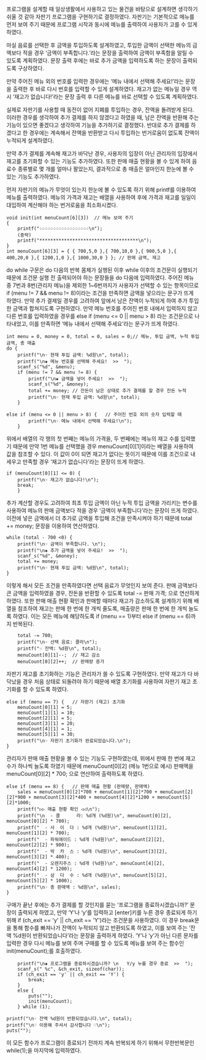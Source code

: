 프로그램을 설계할 때 일상생활에서 사용하고 있는 물건을 바탕으로 설계하면 생각하기 쉬울 것 같아 자판기 프로그램을 구현하기로 결정하였다. 자판기는 기본적으로 메뉴를 먼저 보여 주기 때문에 프로그램 시작과 동시에 메뉴를 출력하여 사용자가 고를 수 있게 하였다. 

마실 음료를 선택한 후 금액을 투입하도록 설계하였고, 투입한 금액이 선택한 메뉴의 금액보다 적을 경우 ‘금액이 부족합니다.’라는 문장을 출력하여 금액이 부족함을 알릴 수 있도록 계획하였다. 문장 출력 후에는 바로 추가 금액을 입력하도록 하는 문장이 출력되도록 구상하였다. 

만약 주어진 메뉴 외의 번호를 입력한 경우에는 ‘메뉴 내에서 선택해 주세요!’라는 문장을 출력한 후 바로 다시 번호를 입력할 수 있게 설계하였다. 재고가 없는 메뉴일 경우 역시 ‘재고가 없습니다!’라는 문장 출력 후 다른 메뉴를 바로 선택할 수 있도록 계획하였다.

실제로 자판기를 사용할 때 동전이 없어 지폐를 투입하는 경우, 잔액을 돌려받게 된다. 이러한 경우를 생각하여 추가 결제를 하지 않겠다고 하였을 때, 남은 잔액을 반환해 주는 기능이 있으면 좋겠다고 생각하여 기능을 추가하기로 결정했다. 반대로 추가 결제를 하겠다고 한 경우에는 계속해서 잔액을 반환받고 다시 투입하는 번거로움이 없도록 잔액이 누적되게 설계하였다.

만약 추가 결제를 계속해 재고가 바닥난 경우, 사용자의 입장이 아닌 관리자의 입장에서 재고를 초기화할 수 있는 기능도 추가하였다. 또한 판매 매출 현황을 볼 수 있게 하여 음료수 종류별로 몇 개를 얼마나 팔았는지, 결과적으로 총 매출은 얼마인지 한눈에 볼 수 있는 기능도 추가하였다.

먼저 자판기의 메뉴가 무엇이 있는지 한눈에 볼 수 있도록 하기 위해 printf를 이용하여 메뉴를 출력하였다. 메뉴의 가격과 재고는 배열을 사용하여 후에 가격과 재고를 일일이 대입하여 계산해야 하는 번거로움을 최소화시켰다.

	void init(int menuCount[6][3])	// 메뉴 보여 주기
	{
		printf("♤♤♤♤♤♤♤♤♤♤♤♤♤♤♤♤♤♤\n");
		(중략)
		printf("************************************\n");
	}
	int menuCount[6][3] = { { 700,5,0 },{ 700,10,0 },{ 900,5,0 },{ 400,20,0 },{ 1200,1,0 },{ 1000,30,0 } };	// 판매 금액, 재고
	

do while 구문은 do 다음의 반복 몸체가 실행된 이후 while 이후의 조건문이 실행되기 때문에 조건문 실행 전 출력되어야 하는 문장들을 do 다음에 입력하였다. 주어진 메뉴 중 7번과 8번(관리자 메뉴)을 제외한 1~6번까지가 사용자가 선택할 수 있는 항목이므로 if (menu != 7 && menu != 8)이라는 조건을 만족하면 금액을 넣으라는 문구가 뜨게 하였다. 만약 추가 결제일 경우를 고려하여 앞에서 남은 잔액이 누적되게 하여 추가 투입한 금액과 합쳐지도록 구현하였다. 만약 메뉴 번호를 주어진 번호 내에서 입력하지 않고 다른 번호를 입력하였을 경우를 else if (menu <= 0 || menu > 8) 라는 조건문으로 나타내었고, 이를 만족하면 ‘메뉴 내에서 선택해 주세요’라는 문구가 뜨게 하였다.

	int menu = 0, money = 0, total = 0, sales = 0;// 메뉴, 투입 금액, 누적 투입 금액, 총 매출	
	do {
		printf("\n☞ 현재 투입 금액: %d원\n", total);
		printf("\n◈ 메뉴 번호를 선택해 주세요!  >>  ");
		scanf_s("%d", &menu);	
		if (menu != 7 && menu != 8) {
			printf("\n◈ 금액을 넣어 주세요!  >>  ");
			scanf_s("%d", &money);
			total += money;	// 잔돈이 남은 상태로 추가 결제를 할 경우 잔돈 누적
			printf("\n☞ 현재 투입 금액: %d원\n", total);
		}

	else if (menu <= 0 || menu > 8) {	// 주어진 번호 외의 숫자 입력할 때
			printf("\n☞ 메뉴 내에서 선택해 주세요!\n");
		}


위에서 배열의 각 행의 첫 번째는 메뉴의 가격을, 두 번째에는 메뉴의 재고 수를 입력했기 때문에 만약 1번 메뉴를 선택했을 경우 menuCount[0][1]이라는 배열을 사용하여 값을 참조할 수 있다. 이 값이 0이 되면 재고가 없다는 뜻이기 때문에 이를 조건으로 내세우고 만족할 경우 ‘재고가 없습니다’라는 문장이 뜨게 하였다.

	if (menuCount[0][1] <= 0) {
		printf("\n☞ 재고가 없습니다!\n");
		break;
		}

추가 계산할 경우도 고려하여 최초 투입 금액이 아닌 누적 투입 금액을 가리키는 변수를 사용하여 메뉴의 판매 금액보다 적을 경우 ‘금액이 부족합니다’라는 문장이 뜨게 하였다. 이전에 넣은 금액에서 더 추가로 금액을 투입해 조건을 만족시켜야 하기 때문에 total += money; 문장을 이용하여 연산하였다.

	while (total - 700 <0) {
		printf("\n☞ 금액이 부족합니다. \n");
		printf("\n◈ 추가 금액을 넣어 주세요!  >>  ");
		scanf_s("%d", &money);
		total += money;
		printf("\n☞ 현재 투입 금액: %d원\n", total);
	}

이렇게 해서 모든 조건을 만족하였다면 선택 음료가 무엇인지 보여 준다. 판매 금액보다 큰 금액을 입력하였을 경우, 잔돈을 반환할 수 있도록 total -= 판매 가격; 으로 연산하게 하였다. 또한 판매 매출 현황 확인과 판매할 때마다 재고가 감소하도록 설계하기 위해 배열을 참조하여 재고는 판매 한 번에 한 개씩 줄도록, 매출량은 판매 한 번에 한 개씩 늘도록 하였다. 이는 모든 메뉴에 해당하도록 if (menu == 1)부터 else if (menu == 6)까지 반복된다.


		total -= 700;
		printf("\n☞ 선택 음료: 콜라\n");
		printf("☞ 잔액: %d원\n", total);
		menuCount[0][1]--;	// 재고 감소
		menuCount[0][2]++;	// 판매량 증가


자판기 재고를 초기화하는 기능은 관리자가 쓸 수 있도록 구현하였다. 만약 재고가 다 바닥났을 경우 처음 상태로 되돌려야 하기 때문에 배열 초기화를 사용하여 자판기 재고 초기화를 할 수 있도록 하였다.

	else if (menu == 7) {	// 자판기 (재고) 초기화
		menuCount[0][1] = 5;
		menuCount[1][1] = 10;
		menuCount[2][1] = 5;
		menuCount[3][1] = 20;
		menuCount[4][1] = 1;
		menuCount[5][1] = 30;
		printf("\n☞ 자판기 초기화가 완료되었습니다.\n");
	}


관리자가 판매 매출 현황을 볼 수 있는 기능도 구현하였는데, 위에서 판매 한 번에 재고 수가 하나씩 늘도록 하였기 때문에 menuCount[0][2] (메뉴 1번으로 예시) 판매액을 menuCount[0][2] * 700; 으로 연산하여 출력하도록 하였다.

	else if (menu == 8) {	// 판매 매출 현황 (판매량, 판매액)
		sales = menuCount[0][2]*700 + menuCount[1][2]*700 + menuCount[2][2]*900 + menuCount[3][2]*400 + menuCount[4][2]*1200 + menuCount[5][2]*1000;
		printf("▷▷ 매출 현황 확인 ◁◁\n");
		printf("\n  - 콜      라: %d개 (%d원)\n", menuCount[0][2], menuCount[0][2] * 700);
		printf("  - 사  이  다 : %d개 (%d원)\n", menuCount[1][2], menuCount[1][2] * 700);
		printf("  - 파워에이드 : %d개 (%d원)\n", menuCount[2][2], menuCount[2][2] * 900);
		printf("  - 박  카  스 : %d개 (%d원)\n", menuCount[3][2], menuCount[3][2] * 400);
		printf("  - 오렌지주스 : %d개 (%d원)\n", menuCount[4][2], menuCount[4][2] * 1200);
		printf("  - 삼  다  수 : %d개 (%d원)\n", menuCount[5][2], menuCount[5][2] * 1000);
		printf("\n☞ 총 판매액 : %d원\n", sales);
	}


구매가 끝난 후에는 추가 결제를 할 것인지를 묻는 ‘프로그램을 종료하시겠습니까?’ 문장이 출력되게 하였고, 만약 ‘Y’나 ‘y’를 입력하고 [enter]키를 누른 경우 종료되게 하기 위해 if (ch_exit == 'y' || ch_exit == 'Y')라는 조건문을 사용하였다. 이 경우 break문을 통해 함수를 빠져나가 잔액이 누적되지 않고 반환되도록 하였고, 이를 보여 주는 ‘잔액 %d원이 반환되었습니다’라는 문장을 출력하게 하였다. ‘Y’나 ‘y’가 아닌 다른 문자를 입력한 경우 다시 메뉴를 보여 주며 구매를 할 수 있도록 메뉴를 보여 주는 함수인 init(menuCount);를 호출하였다.

		printf("\n◈ 프로그램을 종료하시겠습니까? \n   Y/y 누를 경우 종료  >>  ");	
		scanf_s(" %c", &ch_exit, sizeof(char));
		if (ch_exit == 'y' || ch_exit == 'Y') {
			break;
		}
		else {
			puts("");
			init(menuCount);
		} while (1);

	printf("\n☞ 잔액 %d원이 반환되었습니다.\n", total);
	printf("\n♡ 이용해 주셔서 감사합니다 ♡\n");
	puts("");

이 모든 함수가 프로그램이 종료되기 전까지 계속 반복되게 하기 위해서 무한반복문인 while(1);을 마지막에 입력하였다.
